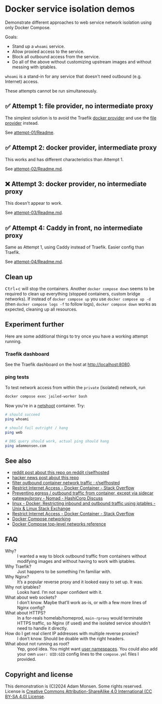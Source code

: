 # Docker service isolation demos

Demonstrate different approaches to web service network isolation using only Docker Compose.

Goals:

* Stand up a `whoami` service.
* Allow proxied access to the service.
* Block all outbound access from the service.
* Do all of the above without customizing upstream images and without messing with iptables.

`whoami` is a stand-in for any service that doesn't need outbound (e.g. Internet) access.

These attempts cannot be run simultaneously.

## ✅ Attempt 1: file provider, no intermediate proxy

The simplest solution is to avoid the Traefik [docker provider](https://doc.traefik.io/traefik/providers/docker/) and use the [file provider](https://doc.traefik.io/traefik/providers/file/) instead.

See [attempt-01/Readme](attempt-01/Readme.md).

## ✅ Attempt 2: docker provider, intermediate proxy

This works and has different characteristics than Attempt 1.

See [attempt-02/Readme.md](attempt-02/Readme.md).

## ❌ Attempt 3: docker provider, no intermediate proxy

This doesn't appear to work.

See [attempt-03/Readme.md](attempt-03/Readme.md).

## ✅ Attempt 4: Caddy in front, no intermediate proxy

Same as Attempt 1, using Caddy instead of Traefik.
Easier config than Traefik.

See [attempt-04/Readme.md](attempt-04/Readme.md).

## Clean up

<kbd>Ctrl</kbd>+<kbd>c</kbd> will stop the containers.
Another `docker compose down` seems to be required to clean up everything (stopped containers, custom bridge networks).
If instead of `docker compose up` you use `docker compose up -d` (then `docker compose logs -f` to follow logs), `docker compose down` works as expected, cleaning up all resources.

## Experiment further

Here are some additional things to try once you have a working attempt running.

### Traefik dashboard

See the Traefik dashboard on the host at <http://localhost:8080>.

### ping tests

To test network access from within the `private` (isolated) network, run

```bash
docker compose exec jailed-worker bash
```

Now you're in a [netshoot](https://github.com/nicolaka/netshoot) container. Try:

```bash
# should succeed
ping whoami

# should fail outright / hang
ping web

# DNS query should work, actual ping should hang
ping adammonsen.com
```

## See also

* [reddit post about this repo on reddit r/selfhosted](https://www.reddit.com/r/selfhosted/comments/1g3rxaf/network_isolate_reverseproxied_container/)
* [hacker news post about this repo](https://news.ycombinator.com/item?id=41848083)
* [filter outbound container network traffic : r/selfhosted](https://www.reddit.com/r/selfhosted/comments/1f5vqqn/filter_outbound_container_network_traffic/)
* [Restrict Internet Access - Docker Container - Stack Overflow](https://stackoverflow.com/questions/39913757/restrict-internet-access-docker-container)
* [Preventing egress / outbound traffic from container, except via sidecar gateway/proxy - Nomad - HashiCorp Discuss](https://discuss.hashicorp.com/t/preventing-egress-outbound-traffic-from-container-except-via-sidecar-gateway-proxy/56488)
* [linux - Docker: Restricting inbound and outbound traffic using iptables - Unix & Linux Stack Exchange](https://unix.stackexchange.com/questions/628827/docker-restricting-inbound-and-outbound-traffic-using-iptables)
* [Restrict Internet Access - Docker Container - Stack Overflow](https://stackoverflow.com/questions/39913757/restrict-internet-access-docker-container)
* [Docker Compose networking](https://docs.docker.com/compose/how-tos/networking/)
* [Docker Compose top-level networks reference](https://docs.docker.com/reference/compose-file/networks/)

## FAQ

<dl>
<dt>Why?</dt>
  <dd>I wanted a way to block outbound traffic from containers without modifying images and without having to work with iptables.</dd>
<dt>Why Traefik?</dt>
  <dd>Just happens to be something I’m familiar with.</dd>
<dt>Why Nginx?</dt>
  <dd>It’s a popular reverse proxy and it looked easy to set up. It was.</dd>
<dt>Why not iptables?</dt>
  <dd>Looks hard. I’m not super confident with it.</dd>
<dt>What about web sockets?</dt>
  <dd>I don’t know. Maybe that’ll work as-is, or with a few more lines of Nginx config?</dd>
<dt>What about HTTPS?</dt>
  <dd>In a for-reals homelab/homeprod, <code>main-rproxy</code> would terminate HTTPS traffic, so Nginx (if used) and the isolated service shouldn’t need to handle it directly.</dd>
<dt>How do I get real client IP addresses with multiple reverse proxies?</dt>
  <dd>I don’t know. Should be doable with the right headers.</dd>
<dt>What about not running as root?</dt>
  <dd>Yep, good idea. You might want <a href="https://docs.docker.com/engine/security/userns-remap/">user namespaces</a>. You could also add your own <code>user: UID:GID</code> config lines to the <code>compose.yml</code> files I provided.</dd>
</dl>

## Copyright and license

This demonstration is (C)2024 Adam Monsen.
Some rights reserved.
License is [Creative Commons Attribution-ShareAlike 4.0 International (CC BY-SA 4.0) License](https://creativecommons.org/licenses/by-sa/4.0/).
